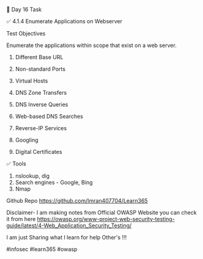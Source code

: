🎯 Day 16 Task


✅ 4.1.4 Enumerate Applications on Webserver


Test Objectives


Enumerate the applications within scope that exist on a web server.


1. Different Base URL


3. Non-standard Ports
5. Virtual Hosts


7. DNS Zone Transfers


9. DNS Inverse Queries


11. Web-based DNS Searches


13. Reverse-IP Services


15. Googling


17. Digital Certificates


✅ Tools
1. nslookup, dig
2. Search engines - Google, Bing 
3. Nmap

Github Repo
https://github.com/Imran407704/Learn365

Disclaimer- I am making notes from Official OWASP Website you can check it from here
https://owasp.org/www-project-web-security-testing-guide/latest/4-Web_Application_Security_Testing/ 

I am just Sharing what I learn for help Other's !!!

#infosec #learn365 #owasp 
